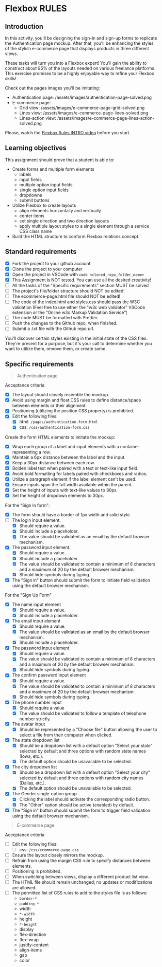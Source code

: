 # Flexbox RULES

## Introduction

In this activity, you'll be designing the sign-in and sign-up forms to replicate the Authentication page mockup. After that, you'll be enhancing the styles of the stylish e-commerce page that displays products in three different views.

These tasks will turn you into a Flexbox expert! You'll gain the ability to construct about 95% of the layouts needed on various freelance platforms. This exercise promises to be a highly enjoyable way to refine your Flexbox skills!

Check out the pages images you'll be imitating:

- Authentication page: /assets/images/authentication-page-solved.png
- E-commerce page:
  - Grid view: /assets/images/e-commerce-page-grid-solved.png
  - Lines view: /assets/images/e-commerce-page-lines-solved.png
  - Lines-action view: /assets/images/e-commerce-page-lines-action-solved.png

Please, watch the [Flexbox Rules INTRO video](https://www.loom.com/share/6bf938c7e4234745970fd83181b585a9?sid=19a5fc8d-b8e0-4d7b-b705-2d638fd2ec63) before you start.

## Learning objectives

This assignment should prove that a student is able to:

- Create forms and multiple form elements
  - labels
  - input fields
  - multiple option input fields
  - single option input fields
  - dropdowns
  - submit buttons
- Utilize Flexbox to create layouts
  - align elements horizontally and vertically
  - center items
  - set single direction and two direction layouts
  - apply multiple layout styles to a single element through a service CSS class name
- Build the HTML structure to conform Flexbox relations concept.

## Standard requirements

- [X] Fork the project to your github account
- [X] Clone the project to your computer
- [X] Open the project in VSCode with `code <cloned_repo_folder_name>`
- [X] This Assignment is NOT tested. You can use all the desired creativity!
- [ ] All the tasks of the "Specific requirements" section MUST be solved
- [ ] The project's file/folder structure should NOT be edited!
- [ ] The ecommerce-page.html file should NOT be edited!
- [ ] The code of the index.html and styles.css should pass the W3C validation (Feel free to use either the "w3c web validator" VSCode extension or the "Online w3c Markup Validation Service")
- [ ] The code MUST be formatted with Prettier.
- [ ] Push the changes to the Github repo, when finished.
- [ ] Submit a .txt file with the Github repo url.

You'll discover certain styles existing in the initial state of the CSS files. They're present for a purpose, but it's your call to determine whether you want to utilize them, remove them, or create some.

## Specific requirements

> Authentication page

Acceptance criteria:

- [X] The layout should closely resemble the mockup.
- [X] Avoid using margin and float CSS rules to define distance/space between elements or their alignment.
- [X] Positioning (utilizing the position CSS property) is prohibited.
- [X] Edit the following files:
  - [X] html: `/pages/authentication-form.html`
  - [X] css: `/css/authentication-form.css`

Create the form HTML elements to imitate the mockup:

- [X] Wrap each group of a label and input elements with a container representing a row.
- [X] Maintain a 6px distance between the label and the input.
- [X] Keep a 30px distance between each row.
- [X] Bolden label text when paired with a text or text-like input field.
- [X] Avoid bold formatting for labels paired with checkboxes and radios.
- [X] Utilize a paragraph element if the label element can't be used.
- [X] Ensure inputs span the full width available within the parent.
- [X] Set the height of inputs with text-like values to 30px.
- [X] Set the height of dropdown elements to 30px.

For the "Sign In form":

- [X] The form should have a border of 1px width and solid style.
- [ ] The login input element.
  - [X] Should require a value.
  - [X] Should include a placeholder.
  - [X] The value should be validated as an email by the default browser mechanism.
- [X] The password input element.
  - [X] Should require a value.
  - [X] Should include a placeholder.
  - [X] The value should be validated to contain a minimum of 8 characters and a maximum of 20 by the default browser mechanism.
  - [X] Should hide symbols during typing.
- [X] The "Sign in" button should submit the form to initiate field validation using the default browser mechanism.

For the "Sign Up Form"

- [X] The name input element
  - [X] Should require a value.
  - [X] Should include a placeholder.
- [X] The email input element
  - [X] Should require a value.
  - [X] The value should be validated as an email by the default browser mechanism.
  - [X] Should include a placeholder.
- [X] The password input element
  - [X] Should require a value.
  - [X] The value should be validated to contain a minimum of 8 characters and a maximum of 20 by the default browser mechanism.
  - [X] Should hide symbols during typing.
- [x] The confirm password input element
  - [X] Should require a value.
  - [X] The value should be validated to contain a minimum of 8 characters and a maximum of 20 by the default browser mechanism.
  - [X] Should hide symbols during typing.
- [X] The phone number input
  - [X] Should require a value
  - [X] The value should be validated to follow a template of telephone number strictly.
- [X] The avatar input
  - [X] Should be represented by a "Choose file" button allowing the user to select a file from their computer when clicked.
- [X] The state dropdown list
  - [X] Should be a dropdown list with a default option "Select your state" selected by default and three options with random state names (Iowa, etc.).
  - [X] The default option should be unavailable to be selected.
- [X] The city dropdown list
  - [X] Should be a dropdown list with a default option "Select your city" selected by default and three options with random city names (Dallas, etc.).
  - [X] The default option should be unavailable to be selected.
- [X] The Gender single-option group
  - [X] Clicking the label should activate the corresponding radio button.
  - [X] The "Other" option should be active (enabled) by default.
- [X] The "Sign in" button should submit the form to trigger field validation using the default browser mechanism.

> E-commerce page

Acceptance criteria:

- [ ] Edit the following files:
  - [ ] css: `/css/ecommerce-page.css`
- [ ] Ensure the layout closely mirrors the mockup.
- [ ] Refrain from using the margin CSS rule to specify distances between elements.
- [ ] Positioning is prohibited.
- [ ] When switching between views, display a different product list view.
- [ ] The HTML file should remain unchanged; no updates or modifications are allowed.
- [ ] The permitted list of CSS rules to add to the styles file is as follows:
  - `border-*`
  - `padding-*`
  - width
  - `*-width`
  - height
  - `*-height`
  - display
  - flex-direction
  - flex-wrap
  - justify-content
  - align-items
  - gap
  - color
